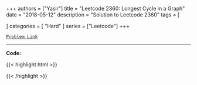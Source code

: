 
+++
authors = ["Yasir"]
title = "Leetcode 2360: Longest Cycle in a Graph"
date = "2018-05-12"
description = "Solution to Leetcode 2360"
tags = [
    
]
categories = [
    "Hard"
]
series = ["Leetcode"]
+++



[`Problem Link`](https://leetcode.com/problems/longest-cycle-in-a-graph/description/)

---

**Code:**

{{< highlight html >}}

{{< /highlight >}}

